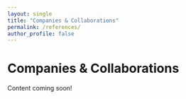 ```yaml
---
layout: single
title: "Companies & Collaborations"
permalink: /references/
author_profile: false
---
```

# Companies & Collaborations

Content coming soon!
